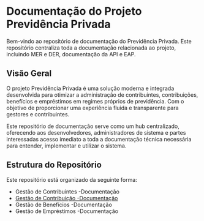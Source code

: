 # Documentação do Projeto Previdência Privada

Bem-vindo ao repositório de documentação do Previdência Privada. Este repositório centraliza toda a documentação relacionada ao projeto, incluindo MER e DER, documentação da API e EAP.

## Visão Geral

O projeto Previdência Privada é uma solução moderna e integrada desenvolvida para otimizar a administração de contribuintes, contribuições, benefícios e empréstimos em regimes próprios de previdência. Com o objetivo de proporcionar uma experiência fluida e transparente para gestores e contribuintes.

Este repositório de documentação serve como um hub centralizado, oferecendo aos desenvolvedores, administradores de sistema e partes interessadas acesso imediato a toda a documentação técnica necessária para entender, implementar e utilizar o sistema.

## Estrutura do Repositório

Este repositório está organizado da seguinte forma:

- Gestão de Contribuintes -Documentação
- [Gestão de Contribuição -Documentação](https://github.com/Projeto-previdencia-privada/Documentacao/tree/main/Gest%C3%A3o%20de%20Contribui%C3%A7%C3%B5es%20-%20Documenta%C3%A7%C3%A3o)
- Gestão de Benefícios -Documentação
- Gestão de Empréstimos -Documentação
